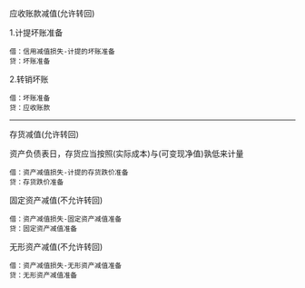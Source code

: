 应收账款减值(允许转回)

1.计提坏账准备

	借：信用减值损失-计提的坏账准备
	贷：坏账准备

2.转销坏账
	
	借：坏账准备
	贷：应收账款

***
存货减值(允许转回)

资产负债表日，存货应当按照(实际成本)与(可变现净值)孰低来计量
	
	借：资产减值损失-计提的存货跌价准备
	贷：存货跌价准备
	
固定资产减值(不允许转回)
	
	借：资产减值损失-固定资产减值准备
	贷：固定资产减值准备
	
无形资产减值(不允许转回)

	借：资产减值损失-无形资产减值准备
	贷：无形资产减值准备

	
	
	

	